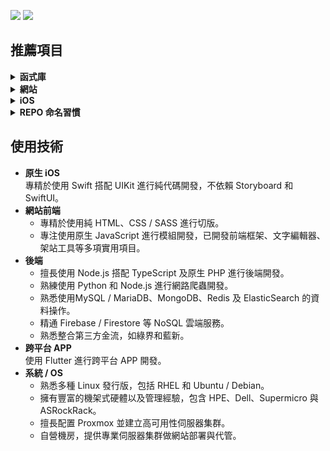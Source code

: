 [![](https://img.shields.io/badge/點擊查看-報價-44dd44)](https://github.com/pardnchiu/pardnchiu/blob/main/price.zh.md) [![](https://img.shields.io/badge/read-English%20Version-ffffff)](https://github.com/pardnchiu/pardnchiu/blob/main/README.en.md)

## 推薦項目

<details>
<summary><strong>函式庫</strong></summary>

| 名稱 | 類型 | 使用人數 | 項目 |
| :- | :- | :- | :- |
| PDQuickUI<br>輕量化前端框架 | JavaScript | ![](https://img.shields.io/jsdelivr/npm/hw/pdquickuikit) | [前往](https://github.com/pardnchiu/PDQuickUIKit) |
| PDRenderKit<br>網站渲染工具 | JavaScript | ![](https://img.shields.io/jsdelivr/npm/hw/pdrenderkit) | [前往](https://github.com/pardnchiu/PDRenderKit) |
| PDMarkdownKit<br>模組化 MD 編輯器 | JavaScript | ![](https://img.shields.io/jsdelivr/npm/hw/pdmarkdownkit) | [前往](https://github.com/pardnchiu/PDMarkdownKit) |
| PDPlayerKit<br>HTML5/YT播放器 | JavaScript | ![](https://img.shields.io/jsdelivr/npm/hw/pdplayerkit) | [前往](https://github.com/pardnchiu/PDPlayerKit) |
| PDExtension<br>功能擴展 | Swift |  | [前往](https://github.com/pardnchiu/swift-PDExtension) |
| PDAttributed<br>NSAttributedString 快速設置 | Swift |  | [前往](https://github.com/pardnchiu/swift-PDAttributed) |
| PDLayout<br>AutoLayout 快速設置 | Swift |  | [前往](https://github.com/pardnchiu/swift-PDLayout) |
| PDPHP-Async<br>支持依賴排序的非同步任務函式庫 | PHP |  | [前往](https://github.com/pardnchiu/PDPHP-Async) |

</details>

<details>
<summary><strong>網站</strong></summary>

| 名稱 | 描述 | 項目 |
| :- | :- | :- | 
| JOBALL 找專家 | 媒合平台 | [前往](https://joball.tw) |
| Website Builder | 網頁工具 | [前往](https://github.com/pardnchiu/website-builder) |
| Web Template | 網站純前端範例合輯 | [前往](https://github.com/pardnchiu/web-template) |
| CSS Pokemon Quest | 寶可夢探險頭像 (CSS繪圖) | [前往](https://github.com/pardnchiu/css-pokemon-quest) |

</details>

<details>
<summary><strong>iOS</strong></summary>

| 名稱 | 狀態 | 類型 | 項目 |
| :- | :- | :- | :- |
| JOBALL 接洽 | 已下架 | 媒合平台 | [前往](https://appadvice.com/app/joball-e6-8e-a5-e6-b4-bd/1272878907.amp) |
| NEEDS 開箱 | 已下架 | 電商社群 | [前往](https://appadvice.com/app/e9-96-8b-e7-ae-b1/1460355322.amp) |
| Firebase Messaging | 範例 | Firebase 即時訊息 | [前往](https://github.com/pardnchiu/ios-firebase-messaging) |
| Moneybook | 範例 | 記帳軟體 | [前往](https://github.com/pardnchiu/ios-moneybook) |

</details>

<details>
<summary><strong>REPO 命名習慣</strong></summary>

| 前綴 | 描述 | 連結 |
| :- | :- | :- |
| `PD*` | 模組 | [前往](https://github.com/pardnchiu?tab=repositories&q=PD) |
| `ios-*` | iOS 範例 | [前往](https://github.com/pardnchiu?tab=repositories&q=ios-) |
| `swift-*` | Swift 範例 | [前往](https://github.com/pardnchiu?tab=repositories&q=swift-) |
| `web-*` | Web 範例 | [前往](https://github.com/pardnchiu?tab=repositories&q=web-) |
| `css-*` | CSS 範例 | [前往](https://github.com/pardnchiu?tab=repositories&q=css-) |
| `nodejs-*` | Node.js 範例 | [前往](https://github.com/pardnchiu?tab=repositories&q=nodejs-) |
| `php-*` | PHP 範例 | [前往](https://github.com/pardnchiu?tab=repositories&q=php-) |
| `flutter-*` | Flutter 範例 | [前往](https://github.com/pardnchiu?tab=repositories&q=flutter-) |
| `kotlin-*` | Kotlin 範例 | [前往](https://github.com/pardnchiu?tab=repositories&q=kotlin-) |
| `vscode-*` | VSCode 擴展 | [前往](https://github.com/pardnchiu?tab=repositories&q=vscode-) |

</details>

## 使用技術

- **原生 iOS**<br>
  專精於使用 Swift 搭配 UIKit 進行純代碼開發，不依賴 Storyboard 和 SwiftUI。
- **網站前端**<br>
   - 專精於使用純 HTML、CSS / SASS 進行切版。
   - 專注使用原生 JavaScript 進行模組開發，已開發前端框架、文字編輯器、架站工具等多項實用項目。
- **後端**<br>
   - 擅長使用 Node.js 搭配 TypeScript 及原生 PHP 進行後端開發。
   - 熟練使用 Python 和 Node.js 進行網路爬蟲開發。
   - 熟悉使用MySQL / MariaDB、MongoDB、Redis 及 ElasticSearch 的資料操作。
   - 精通 Firebase / Firestore 等 NoSQL 雲端服務。
   - 熟悉整合第三方金流，如綠界和藍新。
- **跨平台 APP**<br>
  使用 Flutter 進行跨平台 APP 開發。
- **系統 / OS**
   - 熟悉多種 Linux 發行版，包括 RHEL 和 Ubuntu / Debian。
   - 擁有豐富的機架式硬體以及管理經驗，包含 HPE、Dell、Supermicro 與 ASRockRack。
   - 擅長配置 Proxmox 並建立高可用性伺服器集群。
   - 自營機房，提供專業伺服器集群做網站部署與代管。
